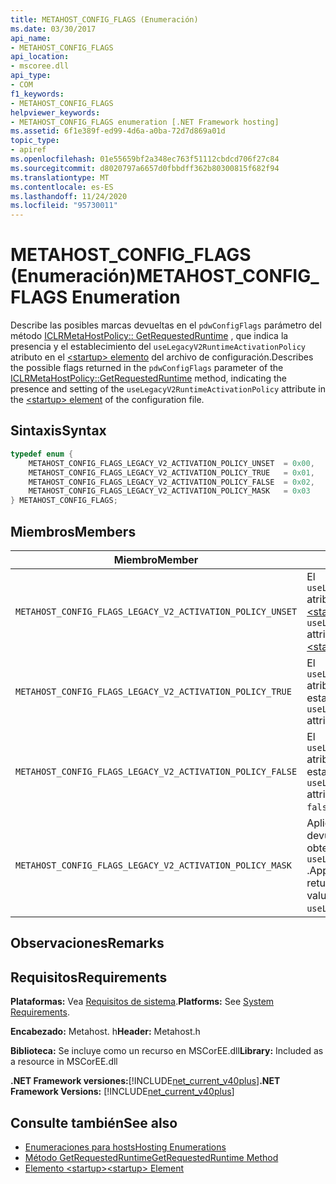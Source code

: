 ```yaml
---
title: METAHOST_CONFIG_FLAGS (Enumeración)
ms.date: 03/30/2017
api_name:
- METAHOST_CONFIG_FLAGS
api_location:
- mscoree.dll
api_type:
- COM
f1_keywords:
- METAHOST_CONFIG_FLAGS
helpviewer_keywords:
- METAHOST_CONFIG_FLAGS enumeration [.NET Framework hosting]
ms.assetid: 6f1e389f-ed99-4d6a-a0ba-72d7d869a01d
topic_type:
- apiref
ms.openlocfilehash: 01e55659bf2a348ec763f51112cbdcd706f27c84
ms.sourcegitcommit: d8020797a6657d0fbbdff362b80300815f682f94
ms.translationtype: MT
ms.contentlocale: es-ES
ms.lasthandoff: 11/24/2020
ms.locfileid: "95730011"
---
```

# <a name="metahost_config_flags-enumeration"></a><span data-ttu-id="e2247-102">METAHOST_CONFIG_FLAGS (Enumeración)</span><span class="sxs-lookup"><span data-stu-id="e2247-102">METAHOST_CONFIG_FLAGS Enumeration</span></span>

<span data-ttu-id="e2247-103">Describe las posibles marcas devueltas en el `pdwConfigFlags` parámetro del método [ICLRMetaHostPolicy:: GetRequestedRuntime](iclrmetahostpolicy-getrequestedruntime-method.md) , que indica la presencia y el establecimiento del `useLegacyV2RuntimeActivationPolicy` atributo en el [ \<startup> elemento](../../configure-apps/file-schema/startup/startup-element.md) del archivo de configuración.</span><span class="sxs-lookup"><span data-stu-id="e2247-103">Describes the possible flags returned in the `pdwConfigFlags` parameter of the [ICLRMetaHostPolicy::GetRequestedRuntime](iclrmetahostpolicy-getrequestedruntime-method.md) method, indicating the presence and setting of the `useLegacyV2RuntimeActivationPolicy` attribute in the [\<startup> element](../../configure-apps/file-schema/startup/startup-element.md) of the configuration file.</span></span>  
  
## <a name="syntax"></a><span data-ttu-id="e2247-104">Sintaxis</span><span class="sxs-lookup"><span data-stu-id="e2247-104">Syntax</span></span>  
  
```cpp  
typedef enum {  
    METAHOST_CONFIG_FLAGS_LEGACY_V2_ACTIVATION_POLICY_UNSET  = 0x00,  
    METAHOST_CONFIG_FLAGS_LEGACY_V2_ACTIVATION_POLICY_TRUE   = 0x01,  
    METAHOST_CONFIG_FLAGS_LEGACY_V2_ACTIVATION_POLICY_FALSE  = 0x02,  
    METAHOST_CONFIG_FLAGS_LEGACY_V2_ACTIVATION_POLICY_MASK   = 0x03  
} METAHOST_CONFIG_FLAGS;  
```  
  
## <a name="members"></a><span data-ttu-id="e2247-105">Miembros</span><span class="sxs-lookup"><span data-stu-id="e2247-105">Members</span></span>  
  
|<span data-ttu-id="e2247-106">Miembro</span><span class="sxs-lookup"><span data-stu-id="e2247-106">Member</span></span>|<span data-ttu-id="e2247-107">Descripción</span><span class="sxs-lookup"><span data-stu-id="e2247-107">Description</span></span>|  
|------------|-----------------|  
|`METAHOST_CONFIG_FLAGS_LEGACY_V2_ACTIVATION_POLICY_UNSET`|<span data-ttu-id="e2247-108">El `useLegacyV2RuntimeActivationPolicy` atributo no estaba presente en el [ \<startup> elemento](../../configure-apps/file-schema/startup/startup-element.md).</span><span class="sxs-lookup"><span data-stu-id="e2247-108">The `useLegacyV2RuntimeActivationPolicy` attribute was not present in the [\<startup> Element](../../configure-apps/file-schema/startup/startup-element.md).</span></span>|  
|`METAHOST_CONFIG_FLAGS_LEGACY_V2_ACTIVATION_POLICY_TRUE`|<span data-ttu-id="e2247-109">El `useLegacyV2RuntimeActivationPolicy` atributo estaba presente y se estableció en `true` .</span><span class="sxs-lookup"><span data-stu-id="e2247-109">The `useLegacyV2RuntimeActivationPolicy` attribute was present and set to `true`.</span></span>|  
|`METAHOST_CONFIG_FLAGS_LEGACY_V2_ACTIVATION_POLICY_FALSE`|<span data-ttu-id="e2247-110">El `useLegacyV2RuntimeActivationPolicy` atributo estaba presente y se estableció en `false` .</span><span class="sxs-lookup"><span data-stu-id="e2247-110">The `useLegacyV2RuntimeActivationPolicy` attribute was present and set to `false`.</span></span>|  
|`METAHOST_CONFIG_FLAGS_LEGACY_V2_ACTIVATION_POLICY_MASK`|<span data-ttu-id="e2247-111">Aplique esta máscara al valor devuelto en `pdwConfigFlags` para obtener los valores relevantes para `useLegacyV2RuntimeActivationPolicy` .</span><span class="sxs-lookup"><span data-stu-id="e2247-111">Apply this mask to the value returned in `pdwConfigFlags` to get the values relevant to `useLegacyV2RuntimeActivationPolicy`.</span></span>|  
  
## <a name="remarks"></a><span data-ttu-id="e2247-112">Observaciones</span><span class="sxs-lookup"><span data-stu-id="e2247-112">Remarks</span></span>  
  
## <a name="requirements"></a><span data-ttu-id="e2247-113">Requisitos</span><span class="sxs-lookup"><span data-stu-id="e2247-113">Requirements</span></span>  

 <span data-ttu-id="e2247-114">**Plataformas:** Vea [Requisitos de sistema](../../get-started/system-requirements.md).</span><span class="sxs-lookup"><span data-stu-id="e2247-114">**Platforms:** See [System Requirements](../../get-started/system-requirements.md).</span></span>  
  
 <span data-ttu-id="e2247-115">**Encabezado:** Metahost. h</span><span class="sxs-lookup"><span data-stu-id="e2247-115">**Header:** Metahost.h</span></span>  
  
 <span data-ttu-id="e2247-116">**Biblioteca:** Se incluye como un recurso en MSCorEE.dll</span><span class="sxs-lookup"><span data-stu-id="e2247-116">**Library:** Included as a resource in MSCorEE.dll</span></span>  
  
 <span data-ttu-id="e2247-117">**.NET Framework versiones:**[!INCLUDE[net_current_v40plus](../../../../includes/net-current-v40plus-md.md)]</span><span class="sxs-lookup"><span data-stu-id="e2247-117">**.NET Framework Versions:** [!INCLUDE[net_current_v40plus](../../../../includes/net-current-v40plus-md.md)]</span></span>  
  
## <a name="see-also"></a><span data-ttu-id="e2247-118">Consulte también</span><span class="sxs-lookup"><span data-stu-id="e2247-118">See also</span></span>

- [<span data-ttu-id="e2247-119">Enumeraciones para hosts</span><span class="sxs-lookup"><span data-stu-id="e2247-119">Hosting Enumerations</span></span>](hosting-enumerations.md)
- [<span data-ttu-id="e2247-120">Método GetRequestedRuntime</span><span class="sxs-lookup"><span data-stu-id="e2247-120">GetRequestedRuntime Method</span></span>](iclrmetahostpolicy-getrequestedruntime-method.md)
- [<span data-ttu-id="e2247-121">Elemento \<startup></span><span class="sxs-lookup"><span data-stu-id="e2247-121">\<startup> Element</span></span>](../../configure-apps/file-schema/startup/startup-element.md)
